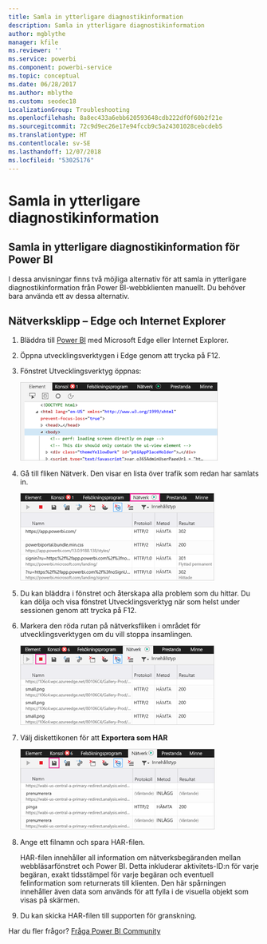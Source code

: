 ```yaml
---
title: Samla in ytterligare diagnostikinformation
description: Samla in ytterligare diagnostikinformation
author: mgblythe
manager: kfile
ms.reviewer: ''
ms.service: powerbi
ms.component: powerbi-service
ms.topic: conceptual
ms.date: 06/28/2017
ms.author: mblythe
ms.custom: seodec18
LocalizationGroup: Troubleshooting
ms.openlocfilehash: 8a8ec433a6ebb620593648cdb222df0f60b2f21e
ms.sourcegitcommit: 72c9d9ec26e17e94fccb9c5a24301028cebcdeb5
ms.translationtype: HT
ms.contentlocale: sv-SE
ms.lasthandoff: 12/07/2018
ms.locfileid: "53025176"
---
```

# <a name="capturing-additional-diagnostic-information"></a>Samla in ytterligare diagnostikinformation
## <a name="capturing-additional-diagnostic-information-for-power-bi"></a>Samla in ytterligare diagnostikinformation för Power BI
I dessa anvisningar finns två möjliga alternativ för att samla in ytterligare diagnostikinformation från Power BI-webbklienten manuellt.  Du behöver bara använda ett av dessa alternativ.

## <a name="network-capture---edge--internet-explorer"></a>Nätverksklipp – Edge och Internet Explorer
1. Bläddra till [Power BI](https://app.powerbi.com) med Microsoft Edge eller Internet Explorer.
2. Öppna utvecklingsverktygen i Edge genom att trycka på F12.
3. Fönstret Utvecklingsverktyg öppnas: 
   
   ![Utvecklarverktyg](media/service-admin-capturing-additional-diagnostic-information-for-power-bi/edge-developer-tools.png)
4. Gå till fliken Nätverk. Den visar en lista över trafik som redan har samlats in. 
   
   ![Edge-nätverksfliken](media/service-admin-capturing-additional-diagnostic-information-for-power-bi/edge-network-tab.png)
5. Du kan bläddra i fönstret och återskapa alla problem som du hittar. Du kan dölja och visa fönstret Utvecklingsverktyg när som helst under sessionen genom att trycka på F12.
6. Markera den röda rutan på nätverksfliken i området för utvecklingsverktygen om du vill stoppa insamlingen.
   
   ![Stoppa insamlingen](media/service-admin-capturing-additional-diagnostic-information-for-power-bi/edge-network-tab-stop.png)
7. Välj diskettikonen för att **Exportera som HAR**
   
   ![Exportera filen](media/service-admin-capturing-additional-diagnostic-information-for-power-bi/edge-network-tab-save.png)
8. Ange ett filnamn och spara HAR-filen.
   
    HAR-filen innehåller all information om nätverksbegäranden mellan webbläsarfönstret och Power BI.  Detta inkluderar aktivitets-ID:n för varje begäran, exakt tidsstämpel för varje begäran och eventuell felinformation som returnerats till klienten.  Den här spårningen innehåller även data som används för att fylla i de visuella objekt som visas på skärmen.
9. Du kan skicka HAR-filen till supporten för granskning.

Har du fler frågor? [Fråga Power BI Community](http://community.powerbi.com/)

